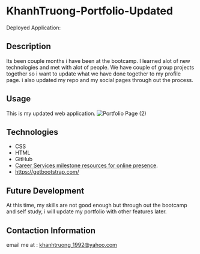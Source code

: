 # KhanhTruong-Portfolio-Updated

Deployed Application:


## Description
Its been couple months i have been at the bootcamp. I learned alot of new technologies and met with alot of people. We have couple of group projects together so i want to update what we have done together to my profile page. i also updated my repo and my social pages through out the process. 

## Usage

This is my updated  web application.
![Portfolio Page (2)](https://user-images.githubusercontent.com/82126894/141216739-d1c0e749-b2b0-4941-af95-ffdd99501677.png)

## Technologies
* CSS 
* HTML 
* GitHub
* [Career Services milestone resources for online presence](https://mycareerspot.org/onlinepresence).
* https://getbootstrap.com/

## Future Development

At this time, my skills are not good enough but through out the bootcamp and self study, i will update my portfolio with other features later.

## Contaction Information
email me at : khanhtruong_1992@yahoo.com 
